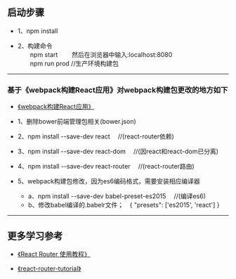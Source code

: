 
## 启动步骤

* 1、npm install

* 2、构建命令 <br />
&emsp;&emsp;npm start &emsp;&emsp;然后在浏览器中输入:localhost:8080 <br />
&emsp;&emsp;npm run prod  //生产环境构建包

* **

### 基于《webpack构建React应用》对webpack构建包**更改**的地方如下

* [《webpack构建React应用》](../../chapter14/webpack)

* 1、删除bower前端管理包相关(bower.json)

* 2、npm install --save-dev react &emsp;//(react-router依赖)

* 3、npm install --save-dev react-dom &emsp;//(因react和react-dom已分离)

* 4、npm install --save-dev react-router &emsp;//(react-router路由)

* 5、webpack构建包修改，因为es6编码格式，需要安装相应编译器
    * a、npm install --save-dev babel-preset-es2015 &emsp;//(编译es6)
    * b、修改babel编译的.babelr文件；&emsp;{ "presets": ['es2015', 'react'] }

* **
## 更多学习参考

* [《React Router 使用教程》](http://www.ruanyifeng.com/blog/2016/05/react_router.html)

* [《react-router-tutorial》](https://github.com/reactjs/react-router-tutorial/tree/master/lessons)


